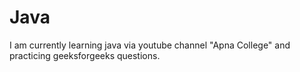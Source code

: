 # Java
I am currently learning java via youtube channel "Apna College" and practicing geeksforgeeks questions.
